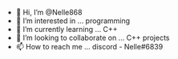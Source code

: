 - 👋 Hi, I’m @Nelle868
- 👀 I’m interested in ... programming 
- 🌱 I’m currently learning ... C++
- 💞️ I’m looking to collaborate on ... C++ projects 
- 📫 How to reach me ... discord - Nelle#6839

<!---
Nelle868/Nelle868 is a ✨ special ✨ repository because its `README.md` (this file) appears on your GitHub profile.
You can click the Preview link to take a look at your changes.
--->
